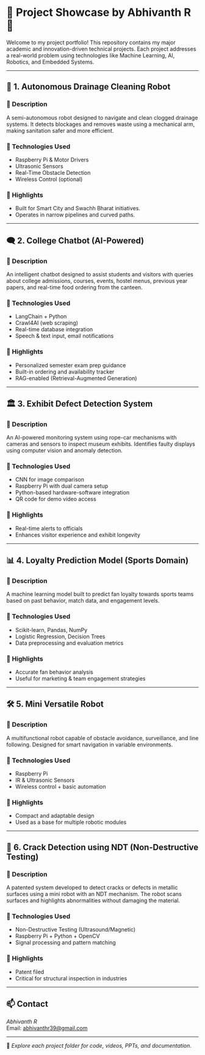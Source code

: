 # 💼 Project Showcase by Abhivanth R 🚀

Welcome to my project portfolio! This repository contains my major academic and innovation-driven technical projects. Each project addresses a real-world problem using technologies like Machine Learning, AI, Robotics, and Embedded Systems.

---

## 🤖 1. Autonomous Drainage Cleaning Robot

### 🔧 Description
A semi-autonomous robot designed to navigate and clean clogged drainage systems. It detects blockages and removes waste using a mechanical arm, making sanitation safer and more efficient.

### 🧠 Technologies Used
- Raspberry Pi & Motor Drivers
- Ultrasonic Sensors
- Real-Time Obstacle Detection
- Wireless Control (optional)

### 📌 Highlights
- Built for Smart City and Swachh Bharat initiatives.
- Operates in narrow pipelines and curved paths.

---

## 🗨 2. College Chatbot (AI-Powered)

### 🔧 Description
An intelligent chatbot designed to assist students and visitors with queries about college admissions, courses, events, hostel menus, previous year papers, and real-time food ordering from the canteen.

### 🧠 Technologies Used
- LangChain + Python
- Crawl4AI (web scraping)
- Real-time database integration
- Speech & text input, email notifications

### 📌 Highlights
- Personalized semester exam prep guidance
- Built-in ordering and availability tracker
- RAG-enabled (Retrieval-Augmented Generation)

---

## 🏛 3. Exhibit Defect Detection System

### 🔧 Description
An AI-powered monitoring system using rope-car mechanisms with cameras and sensors to inspect museum exhibits. Identifies faulty displays using computer vision and anomaly detection.

### 🧠 Technologies Used
- CNN for image comparison
- Raspberry Pi with dual camera setup
- Python-based hardware-software integration
- QR code for demo video access

### 📌 Highlights
- Real-time alerts to officials
- Enhances visitor experience and exhibit longevity

---

## 📊 4. Loyalty Prediction Model (Sports Domain)

### 🔧 Description
A machine learning model built to predict fan loyalty towards sports teams based on past behavior, match data, and engagement levels.

### 🧠 Technologies Used
- Scikit-learn, Pandas, NumPy
- Logistic Regression, Decision Trees
- Data preprocessing and evaluation metrics

### 📌 Highlights
- Accurate fan behavior analysis
- Useful for marketing & team engagement strategies

---

## 🛠 5. Mini Versatile Robot

### 🔧 Description
A multifunctional robot capable of obstacle avoidance, surveillance, and line following. Designed for smart navigation in variable environments.

### 🧠 Technologies Used
- Raspberry Pi
- IR & Ultrasonic Sensors
- Wireless control + basic automation

### 📌 Highlights
- Compact and adaptable design
- Used as a base for multiple robotic modules

---

## 🧪 6. Crack Detection using NDT (Non-Destructive Testing)

### 🔧 Description
A patented system developed to detect cracks or defects in metallic surfaces using a mini robot with an NDT mechanism. The robot scans surfaces and highlights abnormalities without damaging the material.

### 🧠 Technologies Used
- Non-Destructive Testing (Ultrasound/Magnetic)
- Raspberry Pi + Python + OpenCV
- Signal processing and pattern matching

### 📌 Highlights
- Patent filed
- Critical for structural inspection in industries

---

## 📫 Contact

*Abhivanth R*  
Email: abhivanthr39@gmail.com  

---

🔗 *Explore each project folder for code, videos, PPTs, and documentation.*